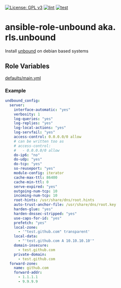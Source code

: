 [![License: GPL v3](https://img.shields.io/badge/License-GPL%20v3-blue.svg)](http://www.gnu.org/licenses/gpl-3.0)
[![lint](https://github.com/Rosa-Luxemburgstiftung-Berlin/ansible-role-unbound/actions/workflows/lint.yml/badge.svg)](https://github.com/Rosa-Luxemburgstiftung-Berlin/ansible-role-unbound/actions?query=workflow%3Aansible-lint)
[![test](https://github.com/Rosa-Luxemburgstiftung-Berlin/ansible-role-unbound/actions/workflows/molecule.yml/badge.svg)](https://github.com/Rosa-Luxemburgstiftung-Berlin/ansible-role-unbound/actions/workflows/molecule.yml)

# ansible-role-unbound aka. rls.unbound
Install [unbound](https://github.com/NLnetLabs/unbound) on debian based systems

## Role Variables

[defaults/main.yml](defaults/main.yml)

### Example
```yaml
undbound_config:
  server:
    interface-automatic: "yes"
    verbosity: 1
    log-queries: "yes"
    log-replies: "yes"
    log-local-actions: "yes"
    log-servfail: "yes"
    access-control: 0.0.0.0/0 allow
    # can be written too as
    # access-control:
    #   - 0.0.0.0/0 allow
    do-ip6: "no"
    do-udp: "yes"
    do-tcp: "yes"
    so-reuseport: "yes"
    module-config: iterator
    cache-max-ttl: 86400
    cache-min-ttl: 0
    serve-expired: "yes"
    outgoing-num-tcp: 10
    incoming-num-tcp: 10
    root-hints: /usr/share/dns/root.hints
    auto-trust-anchor-file: /usr/share/dns/root.key
    harden-glue: "yes"
    harden-dnssec-stripped: "yes"
    use-caps-for-id: "yes"
    prefetch: "yes"
    local-zone:
      - '"test.github.com" transparent'
    local-data:
      - "'test.github.com A 10.10.10.10'"
    domain-insecure:
      - test.github.com
    private-domain:
      - test.github.com
  forward-zone:
    name: github.com
    forward-addr:
      - 1.1.1.1
      - 9.9.9.9
```
